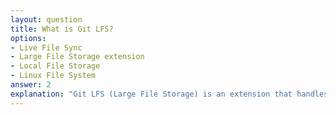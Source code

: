 ```yaml
---
layout: question
title: What is Git LFS?
options:
- Live File Sync
- Large File Storage extension
- Local File Storage
- Linux File System
answer: 2
explanation: "Git LFS (Large File Storage) is an extension that handles large files by storing them outside the main repository."
---
```


